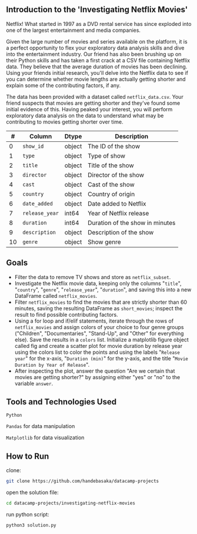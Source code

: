 ## Introduction to the 'Investigating Netflix Movies'

Netflix! What started in 1997 as a DVD rental service has since exploded into one of the largest entertainment and media companies.

Given the large number of movies and series available on the platform, it is a perfect opportunity to flex your exploratory data analysis skills and dive into the entertainment industry. Our friend has also been brushing up on their Python skills and has taken a first crack at a CSV file containing Netflix data. They believe that the average duration of movies has been declining. Using your friends initial research, you'll delve into the Netflix data to see if you can determine whether movie lengths are actually getting shorter and explain some of the contributing factors, if any.

The data has been provided with a dataset called `netflix_data.csv`. Your friend suspects that movies are getting shorter and they've found some initial evidence of this. Having peaked your interest, you will perform exploratory data analysis on the data to understand what may be contributing to movies getting shorter over time.

| # | Column | Dtype | Description |
| ---- | ---- | ---- | ---- |
| 0 | `show_id` | object | The ID of the show |
| 1 | `type` | object | Type of show |
| 2 | `title` | object | Title of the show |
| 3 | `director` | object | Director of the show |
| 4 | `cast` | object | Cast of the show |
| 5 | `country` | object | Country of origin |
| 6 | `date_added` | object | Date added to Netflix |
| 7 | `release_year` | int64 | Year of Netflix release |
| 8 | `duration` | int64 | Duration of the show in minutes |
| 9 | `description` | object | Description of the show |
| 10 | `genre` | object | Show genre |

## Goals
- Filter the data to remove TV shows and store as `netflix_subset`.
- Investigate the Netflix movie data, keeping only the columns "`title`", "`country`", "`genre`", "`release_year`", "`duration`", and saving this into a new DataFrame called `netflix_movies`.
- Filter `netflix_movies` to find the movies that are strictly shorter than 60 minutes, saving the resulting DataFrame as `short_movies`; inspect the result to find possible contributing factors.
- Using a for loop and if/elif statements, iterate through the rows of `netflix_movies` and assign colors of your choice to four genre groups ("Children", "Documentaries", "Stand-Up", and "Other" for everything else). Save the results in a `colors` list. Initialize a matplotlib figure object called fig and create a scatter plot for movie duration by release year using the colors list to color the points and using the labels "`Release year`" for the x-axis, "`Duration (min)`" for the y-axis, and the title "`Movie Duration by Year of Release`".
- After inspecting the plot, answer the question "Are we certain that movies are getting shorter?" by assigning either "yes" or "no" to the variable `answer`.

## Tools and Technologies Used
`Python`

`Pandas` for data manipulation 

`Matplotlib` for data visualization

## How to Run
clone:
```sh
git clone https://github.com/handebasaka/datacamp-projects
```
open the solution file:
```bash
cd datacamp-projects/investigating-netflix-movies
```
run python script:
```bash
python3 solution.py
```
